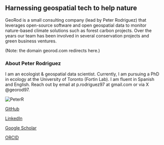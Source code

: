 ## Harnessing geospatial tech to help nature

GeoRod is a small consulting company (lead by Peter Rodriguez) that leverages open-source software and open geospatial data to monitor nature-based climate solutions such as forest carbon projects. Over the years our team has been involved in several conservation projects and green business ventures.

(Note: the domain georod.com redirects here.)

### About Peter Rodriguez

I am an ecologist & geospatial data scientist. Currently, I am pursuing a PhD in ecology at the University of Toronto (Fortin Lab). I am fluent in Spanish and English. Reach out by email at p.rodriguez97 at gmail.com or via X @georod97.

![PeterR](https://georod.github.io/assets/img/pic_resnet_peterr_150px.jpg)

[GitHub](https://github.com/georod)

[LinkedIn](https://www.linkedin.com/in/psrod/)

[Google Scholar](https://scholar.google.ca/citations?user=t845GaMAAAAJ&hl=en)

[ORCID](https://orcid.org/0000-0003-2272-9962)


